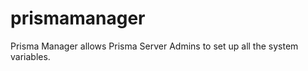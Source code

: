 prismamanager
=============

Prisma Manager allows Prisma Server Admins to set up all the system variables.
